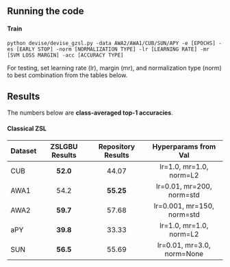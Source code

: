## Running the code

#### Train

```
python devise/devise_gzsl.py -data AWA2/AWA1/CUB/SUN/APY -e [EPOCHS] -es [EARLY STOP] -norm [NORMALIZATION TYPE] -lr [LEARNING RATE] -mr [SVM LOSS MARGIN] -acc [ACCURACY TYPE]
```
For testing, set learning rate (lr), margin (mr), and normalization type (norm) to best combination from the tables below.

## Results

The numbers below are **class-averaged top-1 accuracies**.

#### Classical ZSL

| Dataset | ZSLGBU Results| Repository Results | Hyperparams from Val     |
|---------|:-------------:|:------------------:|:------------------------:|
| CUB     |   **52.0**    |      44.07         |lr=1.0, mr=1.0, norm=L2   |
| AWA1    |     54.2      |    **55.25**       |lr=0.01, mr=200, norm=std |
| AWA2    |   **59.7**    |      57.68         |lr=0.001, mr=150, norm=std|
| aPY     |   **39.8**    |      33.33         |lr=1.0, mr=1.0, norm=L2   |
| SUN     |   **56.5**    |      55.69         |lr=0.01, mr=3.0, norm=None|